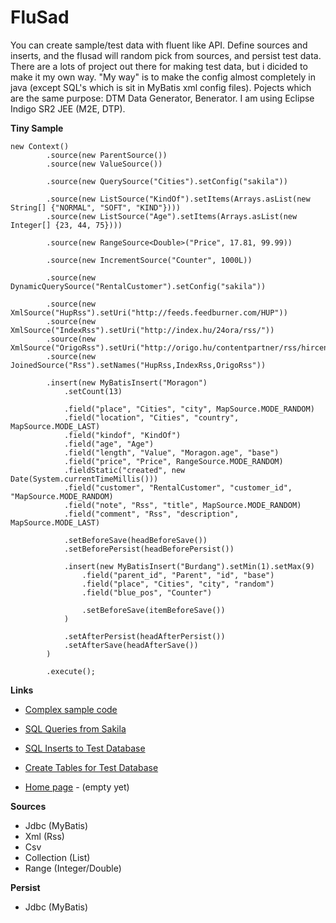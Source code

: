FluSad
======

You can create sample/test data with fluent like API.
Define sources and inserts, and the flusad will random pick from sources, and persist test data.
There are a lots of project out there for making test data, but i dicided to make it my own way.
"My way" is to make the config almost completely in java (except SQL's which is sit in MyBatis xml config files).
Pojects which are the same purpose: DTM Data Generator, Benerator.
I am using Eclipse Indigo SR2 JEE (M2E, DTP).

**Tiny Sample**

  	new Context()
			.source(new ParentSource())
			.source(new ValueSource())
		
			.source(new QuerySource("Cities").setConfig("sakila"))
		
			.source(new ListSource("KindOf").setItems(Arrays.asList(new String[] {"NORMAL", "SOFT", "KIND"})))
			.source(new ListSource("Age").setItems(Arrays.asList(new Integer[] {23, 44, 75})))
		
			.source(new RangeSource<Double>("Price", 17.81, 99.99))
		
			.source(new IncrementSource("Counter", 1000L))
		
			.source(new DynamicQuerySource("RentalCustomer").setConfig("sakila"))
		
			.source(new XmlSource("HupRss").setUri("http://feeds.feedburner.com/HUP"))
			.source(new XmlSource("IndexRss").setUri("http://index.hu/24ora/rss/"))
			.source(new XmlSource("OrigoRss").setUri("http://origo.hu/contentpartner/rss/hircentrum/origo.xml"))
			.source(new JoinedSource("Rss").setNames("HupRss,IndexRss,OrigoRss"))
			
			.insert(new MyBatisInsert("Moragon")
				.setCount(13)
				
				.field("place", "Cities", "city", MapSource.MODE_RANDOM)
				.field("location", "Cities", "country", MapSource.MODE_LAST)
				.field("kindof", "KindOf")
				.field("age", "Age")
				.field("length", "Value", "Moragon.age", "base")
				.field("price", "Price", RangeSource.MODE_RANDOM)
				.fieldStatic("created", new Date(System.currentTimeMillis()))
				.field("customer", "RentalCustomer", "customer_id", "MapSource.MODE_RANDOM)
				.field("note", "Rss", "title", MapSource.MODE_RANDOM)
				.field("comment", "Rss", "description", MapSource.MODE_LAST)
				
				.setBeforeSave(headBeforeSave())
				.setBeforePersist(headBeforePersist())
				
				.insert(new MyBatisInsert("Burdang").setMin(1).setMax(9)
					.field("parent_id", "Parent", "id", "base")
					.field("place", "Cities", "city", "random")
					.field("blue_pos", "Counter")
					
					.setBeforeSave(itemBeforeSave())
				)
				
				.setAfterPersist(headAfterPersist())
				.setAfterSave(headAfterSave())
			)
			
			.execute();

**Links**

* [Complex sample code](https://github.com/godzzo/flusad/blob/master/src/test/java/org/godzzo/flusad/test/config/TestContext.java)
* [SQL Queries from Sakila](https://github.com/godzzo/flusad/blob/master/src/main/resources/mybatis/sakila/Mapper.xml)
* [SQL Inserts to Test Database](https://github.com/godzzo/flusad/blob/master/src/main/resources/mybatis/data/Mapper.xml)
* [Create Tables for Test Database](https://github.com/godzzo/flusad/blob/master/src/test/resources/sql/data/clip.sql)

* [Home page](http://godzzo.github.com/flusad) - (empty yet)

**Sources**

* Jdbc (MyBatis)
* Xml (Rss)
* Csv
* Collection (List)
* Range (Integer/Double)

**Persist**

* Jdbc (MyBatis)
